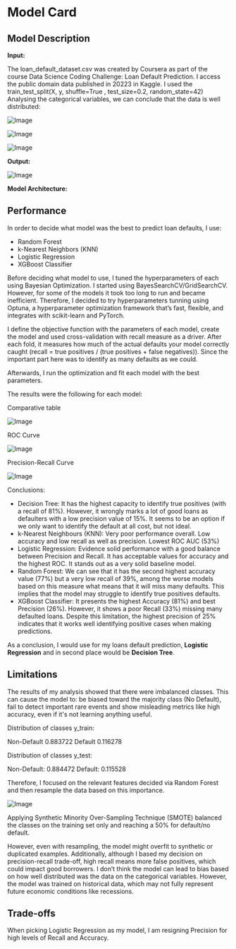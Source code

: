 # Model Card

## Model Description

**Input:** 

The loan_default_dataset.csv was created by Coursera as part of the course Data Science Coding Challenge: Loan Default Prediction. I access the public domain data published in 20223 in Kaggle.
I used the train_test_split(X, y, shuffle=True , test_size=0.2, random_state=42)
Analysing the categorical variables, we can conclude that the data is well distributed:

![Image](images/model_card_image1.png)

![Image](images/model_card_image2.png)

![Image](images/model_card_image3.png)



**Output:** 

![Image](images/model_card_image4.png)


**Model Architecture:** 
## Performance

In order to decide what model was the best to predict loan defaults, I use:
* Random Forest
* k-Nearest Neighbors (KNN)
* Logistic Regression
* XGBoost Classifier

Before deciding what model to use, I tuned the hyperparameters of each using Bayesian Optimization. I started using BayesSearchCV/GridSearchCV. However, for some of the models it took too long to run and became inefficient. Therefore, I decided to try hyperparameters tunning using Optuna, a hyperparameter optimization framework that’s fast, flexible, and integrates with scikit-learn and PyTorch.

I define the objective function with the parameters of each model, create the model and used cross-validation with recall measure as a driver. After each fold, it measures how much of the actual defaults your model correctly caught (recall = true positives / (true positives + false negatives)). Since the important part here was to identify as many defaults as we could. 

Afterwards, I run the optimization and fit each model with the best parameters. 

The results were the following for each model:

Comparative table

![Image](images/model_card_image5.png)

ROC Curve

![Image](images/model_card_image6.png)

Precision-Recall Curve

![Image](images/model_card_image6.png)


Conclusions:
*   Decision Tree: It has the highest capacity to identify true positives (with a recall of 81%). However, it wrongly marks a lot of good loans as defaulters with a low precision value of 15%. It seems to be an option if we only want to identify the default at all cost, but not ideal.
*   k-Nearest Neighbours (KNN): Very poor performance overall. Low accuracy and low recall as well as precision. Lowest ROC AUC (53%)
*   Logistic Regression: Evidence solid performance with a good balance between Precision and Recall. It has acceptable values for accuracy and the highest ROC. It stands out as a very solid baseline model.
*   Random Forest: We can see that it has the second highest accuracy value (77%) but a very low recall of 39%, among the worse models based on this measure what means that it will miss many defaults. This implies that the model may struggle to identify true positives defaults.
*   XGBoost Classifier: It presents the highest Accuracy (81%) and best Precision (26%). However, it shows a poor Recall (33%) missing many defaulted loans. Despite this limitation, the highest precision of 25% indicates that it works well identifying positive cases when making predictions.

As a conclusion, I would use for my loans default prediction, **Logistic Regression** and in second place would be **Decision Tree**. 


## Limitations

The results of my analysis showed that there were imbalanced classes. This can cause the model to: be biased toward the majority class (No Default), fail to detect important rare events and show misleading metrics like high accuracy, even if it's not learning anything useful.

Distribution of classes y_train:

Non-Default 0.883722
Default 0.116278


Distribution of classes y_test:

Non-Default: 0.884472
Default: 0.115528


Therefore, I focused on the relevant features decided via Random Forest and then resample the data based on this importance.  

![Image](images/model_card_image8.png)

Applying Synthetic Minority Over-Sampling Technique (SMOTE) balanced the classes on the training set only and reaching a 50% for default/no default.

However, even with resampling, the model might overfit to synthetic or duplicated examples.
Additionally, although I based my decision on precision-recall trade-off, high recall means more false positives, which could impact good borrowers.
I don’t think the model can lead to bias based on how well distributed was the data on the categorical variables. However, the model was trained on historical data, which may not fully represent future economic conditions like recessions.


## Trade-offs

When picking Logistic Regression as my model, I am resigning Precision for high levels of Recall and Accuracy. 
